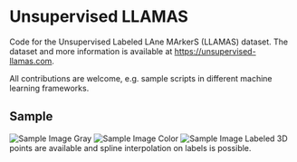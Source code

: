 # Unsupervised LLAMAS
Code for the Unsupervised Labeled LAne MArkerS (LLAMAS) dataset. The dataset and more information is available at https://unsupervised-llamas.com. 

All contributions are welcome, e.g. sample scripts in different machine learning frameworks.

## Sample

![Sample Image Gray](https://github.com/karstenbehrendt/unsupervised_llamas/blob/master/samples/sample_gray.jpg) ![Sample Image Color](https://github.com/karstenbehrendt/unsupervised_llamas/blob/master/samples/sample_color.jpg)
![Sample Image Labeled](https://github.com/karstenbehrendt/unsupervised_llamas/blob/master/samples/sample_labeled.jpg)
3D points are available and spline interpolation on labels is possible.
